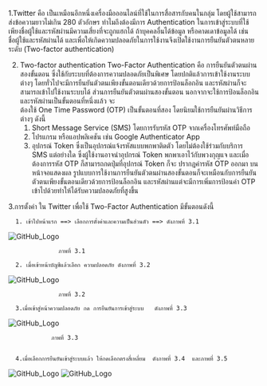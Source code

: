 1.Twitter  คือ 
    เป็นเหมือนอีกหนึ่งเครื่องมือออนไลน์ที่ใช้ในการสื่อสารกับคนในกลุ่ม  โดยผู้ใช้สามารถส่งข้อความยาวไม่เกิน 280 ตัวอักษร
        ทำไมถึงต้องมีการ Authentication ในการเข้าสู่ระบบที่ใช้เพียงชื่อผู้ใช้และรหัสผ่านมีความเสี่ยงที่จะถูกแฮกได้ ถ้าบุคคลอื่นได้ข้อมูล หรือคาดเดาข้อมูลได้ เช่น  
    ชื่อผู้ใช้และรหัสผ่านได้ และเพื่อให้เกิดความปลอดภัยในการใช้งานจึงเปิดใช้งานการยืนยันตัวตนหลายระดับ (Two-factor authentication)

2. Two-factor authentication
    Two-Factor Authentication  คือ การยืนยันตัวตนผ่านสองขั้นตอน ซึ่งใช้กับระบบที่ต้องการความปลอดภัยเป็นพิเศษ
    โดยปกติแล้วการเข้าใช้งานระบบต่างๆ โดยทั่วไปจะมีการยืนยันตัวตนเพียงขั้นตอนเดียวด้วยการป้อนล็อกอิน และรหัสผ่านก็จะสามารถเข้าไปใช้งานระบบได้ ส่วนการยืนยันตัวตนผ่านสองขั้นตอน นอกจากจะใช้การป้อนล็อกอิน และรหัสผ่านเป็นขั้นตอนที่หนึ่งแล้ว จะ  
    ต้องใช้ One Time Password (OTP) เป็นขั้นตอนที่สอง โดยนิยมใช้การยืนยันผ่านวิธีการต่างๆ ดังนี้
     1.	Short Message Service (SMS) โดยการรับรหัส OTP จากเครื่องโทรศัพท์มือถือ
     2.	โปรแกรม หรือแอปพลิเคชัน เช่น Google Authenticator App
     3.	อุปกรณ์ Token ซึ่งเป็นอุปกรณ์แจ้งรหัสแบบพกพาติดตัว โดยไม่ต้องใช้ร่วมกับบริการ SMS แต่อย่างใด ซึ่งผู้ใช้งานอาจนำอุปกรณ์ Token พกพาเอาไว้กับพวงกุญแจ และเมื่อต้องการรหัส OTP ก็สามารถกดปุ่มที่อุปกรณ์ Token ก็จะ             ปรากฏค่ารหัส OTP ออกมา บนหน้าจอแสดงผล 
    รูปแบบการใช้งานการยืนยันตัวตนผ่านสองขั้นตอนก็จะเหมือนกับการยืนยันตัวตนเพียงขั้นตอนเดียวด้วยการป้อนล็อกอิน และรหัสผ่านแต่จะมีการเพิ่มการป้อนค่า OTP เข้าไปด้วยทำให้ได้รับความปลอดภัยที่สูงขึ้น
    
3.การตั้งค่า ใน Twitter  เพื่อใช้ Two-Factor Authentication   มีขั้นตอนดังนี้

      1. เข้าไปหน้าแรก ==> เลือกการตั้งค่าและความเป็นส่วนตัว ==> ดังภาพที่ 3.1 
        
   ![GitHub_Logo](/Pic/3.1.jpg)
                  
                  ภาพที่ 3.1
                  
      2. เมื่อเข้าหน้าบัญชีแล้วเลือก ความปลอดภัย ดังภาพที่ 3.2
   ![GitHub_Logo](/Pic/3.2.jpg)

                  ภาพที่ 3.2
      
      3.เมื่อเข้าสู่หน้าความปลอดภัย กด การยืนยันการเข้าสู่ระบบ   ดังภาพที่ 3.3
   ![GitHub_Logo](/Pic/3.3.jpg)
                
                
                ภาพที่ 3.3
                
                
      4.เมื่อเลือกการยืนยันเข้าสู่ระบบแล้ว ให้กดเลือกตรงสี่เหลี่ยม  ดังภาพที่ 3.4  และภาพที่ 3.5
      
   ![GitHub_Logo](/Pic/3.4.jpg) ![GitHub_Logo](/Pic/3.5.jpg)
     
      
